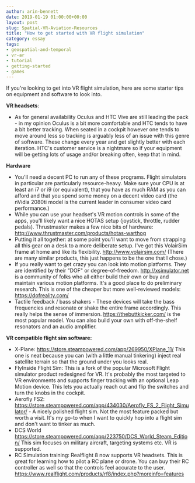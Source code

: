 ```yaml
---
author: arin-bennett
date: 2019-01-19 01:00:00+00:00
layout: post
slug: Spatial-VR-Aviation-Resources
title: "How to get started with VR flight simulation"
category: essay
tags:
- geospatial-and-temporal
- vr-ar
- tutorial
- getting-started
- games
---
```


If you're looking to get into VR flight simulation, here are some starter tips on equipment and software to look into.  

<b>VR headsets</b>: 
- As for general availability Oculus and HTC Vive are still leading the pack - in my opinion Oculus is a bit more comfortable and HTC tends to have a bit better tracking. When seated in a cockpit however one tends to move around less so tracking is arguably less of an issue with this genre of software. These change every year and get slightly better with each iteration. HTC's customer service is a nightmare so if your equipment will be getting lots of usage and/or breaking often, keep that in mind.

<b>Hardware</b>
- You'll need a decent PC to run any of these programs. Flight simulators in particular are particularly resource-heavy. Make sure your CPU is at least an i7 or i9 (or equivalent), that you have as much RAM as you can afford and that you spend some money on a decent video card (the nVidia 2080ti model is the current leader in consumer video card performance.)
- While you can use your headset's VR motion controls in some of the apps, you'll likely want a nice HOTAS setup (joystick, throttle, rudder pedals). Thrustmaster makes a few nice bits of hardware: http://www.thrustmaster.com/products/hotas-warthog
- Putting it all together: at some point you'll want to move from strapping all this gear on a desk to a more deliberate setup. I've got this VolairSim frame at home and like its flexibility.  http://www.volairsim.com/ (There are many similar products, this just happens to be the one that I chose.)
- If you really want to get crazy you can look into motion platforms. They are identified by their "DOF" or degree-of-freedom. http://xsimulator.net is a community of folks who all either build their own or buy and maintain various motion platforms. It's a good place to do preliminary research. This is one of the cheaper but more well-reviewed models: https://dofreality.com/
- Tactile feedback / bass shakers - These devices will take the bass frequencies and resonate or shake the entire frame accordingly. This really helps the sense of immersion. https://thebuttkicker.com/ is the most popular model. You can also build your own with off-the-shelf resonators and an audio amplifier.

<b>VR compatible flight sim software:</b> 
- X-Plane: https://store.steampowered.com/app/269950/XPlane_11/ This one is neat because you can (with a little manual tinkering) inject real satellite terrain so that the ground under you looks real. 
- FlyInside Flight Sim: This is a fork of the popular Microsoft Flight simulator product redesigned for VR. It's probably the most targeted to VR environments and supports finger tracking with an optional Leap Motion device. This lets you actually reach out and flip the switches and turn the knobs in the cockpit. 
- Aerofly FS2: https://store.steampowered.com/app/434030/Aerofly_FS_2_Flight_Simulator/ - A nicely polished flight sim. Not the most feature packed but worth a visit. It's my go-to when I want to quickly hop into a flight sim and don't want to tinker as much.
- DCS World https://store.steampowered.com/app/223750/DCS_World_Steam_Edition/ This sim focuses on military aircraft, targeting systems etc. VR is supported.
- RC Simulation training: Realflight 8 now supports VR headsets. This is great for learning how to pilot a RC plane or drone. You can buy their RC controller as well so that the controls feel accurate to the user. https://www.realflight.com/products/rf8/index.php?moreinfo=features


